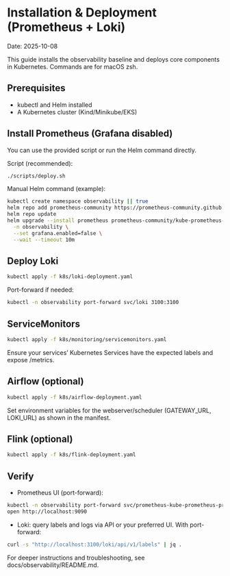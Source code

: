 # Installation & Deployment (Prometheus + Loki)

Date: 2025-10-08

This guide installs the observability baseline and deploys core components in Kubernetes. Commands are for macOS zsh.

## Prerequisites

- kubectl and Helm installed
- A Kubernetes cluster (Kind/Minikube/EKS)

## Install Prometheus (Grafana disabled)

You can use the provided script or run the Helm command directly.

Script (recommended):

```bash
./scripts/deploy.sh
```

Manual Helm command (example):

```bash
kubectl create namespace observability || true
helm repo add prometheus-community https://prometheus-community.github.io/helm-charts
helm repo update
helm upgrade --install prometheus prometheus-community/kube-prometheus-stack \
  -n observability \
  --set grafana.enabled=false \
  --wait --timeout 10m
```

## Deploy Loki

```bash
kubectl apply -f k8s/loki-deployment.yaml
```

Port-forward if needed:

```bash
kubectl -n observability port-forward svc/loki 3100:3100
```

## ServiceMonitors

```bash
kubectl apply -f k8s/monitoring/servicemonitors.yaml
```

Ensure your services’ Kubernetes Services have the expected labels and expose /metrics.

## Airflow (optional)

```bash
kubectl apply -f k8s/airflow-deployment.yaml
```

Set environment variables for the webserver/scheduler (GATEWAY_URL, LOKI_URL) as shown in the manifest.

## Flink (optional)

```bash
kubectl apply -f k8s/flink-deployment.yaml
```

## Verify

- Prometheus UI (port-forward):

```bash
kubectl -n observability port-forward svc/prometheus-kube-prometheus-prometheus 9090:9090
open http://localhost:9090
```

- Loki: query labels and logs via API or your preferred UI. With port-forward:

```bash
curl -s "http://localhost:3100/loki/api/v1/labels" | jq .
```

For deeper instructions and troubleshooting, see docs/observability/README.md.
